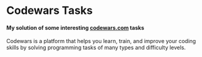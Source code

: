# Codewars Tasks
#### My solution of some interesting [codewars.com](https://www.codewars.com/users/s31)  tasks

Codewars is a platform that helps you learn, train, and improve your coding skills by solving programming tasks of many types and difficulty levels.






